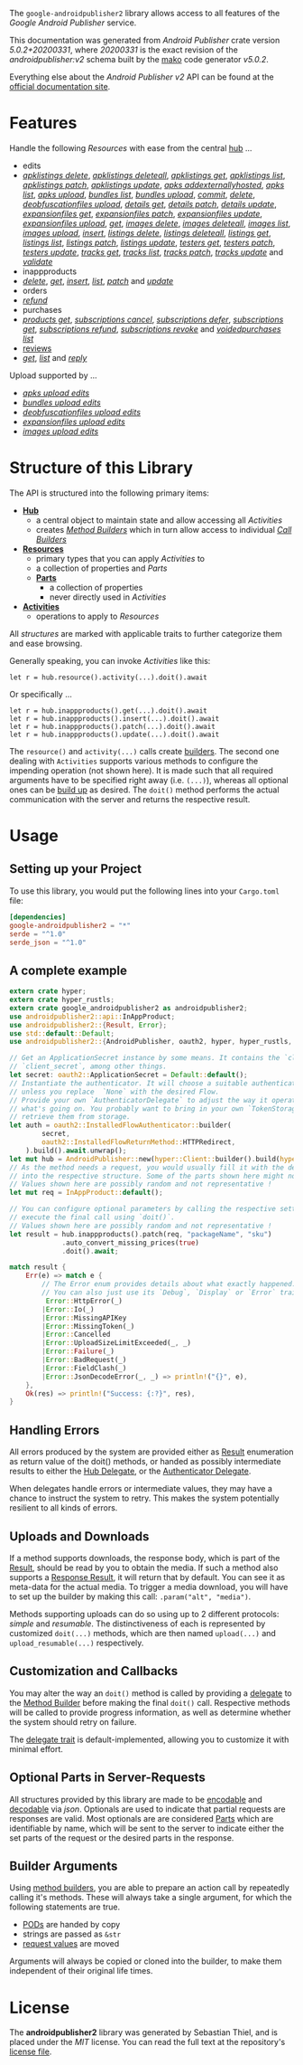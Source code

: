 <!---
DO NOT EDIT !
This file was generated automatically from 'src/generator/templates/api/README.md.mako'
DO NOT EDIT !
-->
The `google-androidpublisher2` library allows access to all features of the *Google Android Publisher* service.

This documentation was generated from *Android Publisher* crate version *5.0.2+20200331*, where *20200331* is the exact revision of the *androidpublisher:v2* schema built by the [mako](http://www.makotemplates.org/) code generator *v5.0.2*.

Everything else about the *Android Publisher* *v2* API can be found at the
[official documentation site](https://developers.google.com/android-publisher).
# Features

Handle the following *Resources* with ease from the central [hub](https://docs.rs/google-androidpublisher2/5.0.2+20200331/google_androidpublisher2/AndroidPublisher) ... 

* edits
 * [*apklistings delete*](https://docs.rs/google-androidpublisher2/5.0.2+20200331/google_androidpublisher2/api::EditApklistingDeleteCall), [*apklistings deleteall*](https://docs.rs/google-androidpublisher2/5.0.2+20200331/google_androidpublisher2/api::EditApklistingDeleteallCall), [*apklistings get*](https://docs.rs/google-androidpublisher2/5.0.2+20200331/google_androidpublisher2/api::EditApklistingGetCall), [*apklistings list*](https://docs.rs/google-androidpublisher2/5.0.2+20200331/google_androidpublisher2/api::EditApklistingListCall), [*apklistings patch*](https://docs.rs/google-androidpublisher2/5.0.2+20200331/google_androidpublisher2/api::EditApklistingPatchCall), [*apklistings update*](https://docs.rs/google-androidpublisher2/5.0.2+20200331/google_androidpublisher2/api::EditApklistingUpdateCall), [*apks addexternallyhosted*](https://docs.rs/google-androidpublisher2/5.0.2+20200331/google_androidpublisher2/api::EditApkAddexternallyhostedCall), [*apks list*](https://docs.rs/google-androidpublisher2/5.0.2+20200331/google_androidpublisher2/api::EditApkListCall), [*apks upload*](https://docs.rs/google-androidpublisher2/5.0.2+20200331/google_androidpublisher2/api::EditApkUploadCall), [*bundles list*](https://docs.rs/google-androidpublisher2/5.0.2+20200331/google_androidpublisher2/api::EditBundleListCall), [*bundles upload*](https://docs.rs/google-androidpublisher2/5.0.2+20200331/google_androidpublisher2/api::EditBundleUploadCall), [*commit*](https://docs.rs/google-androidpublisher2/5.0.2+20200331/google_androidpublisher2/api::EditCommitCall), [*delete*](https://docs.rs/google-androidpublisher2/5.0.2+20200331/google_androidpublisher2/api::EditDeleteCall), [*deobfuscationfiles upload*](https://docs.rs/google-androidpublisher2/5.0.2+20200331/google_androidpublisher2/api::EditDeobfuscationfileUploadCall), [*details get*](https://docs.rs/google-androidpublisher2/5.0.2+20200331/google_androidpublisher2/api::EditDetailGetCall), [*details patch*](https://docs.rs/google-androidpublisher2/5.0.2+20200331/google_androidpublisher2/api::EditDetailPatchCall), [*details update*](https://docs.rs/google-androidpublisher2/5.0.2+20200331/google_androidpublisher2/api::EditDetailUpdateCall), [*expansionfiles get*](https://docs.rs/google-androidpublisher2/5.0.2+20200331/google_androidpublisher2/api::EditExpansionfileGetCall), [*expansionfiles patch*](https://docs.rs/google-androidpublisher2/5.0.2+20200331/google_androidpublisher2/api::EditExpansionfilePatchCall), [*expansionfiles update*](https://docs.rs/google-androidpublisher2/5.0.2+20200331/google_androidpublisher2/api::EditExpansionfileUpdateCall), [*expansionfiles upload*](https://docs.rs/google-androidpublisher2/5.0.2+20200331/google_androidpublisher2/api::EditExpansionfileUploadCall), [*get*](https://docs.rs/google-androidpublisher2/5.0.2+20200331/google_androidpublisher2/api::EditGetCall), [*images delete*](https://docs.rs/google-androidpublisher2/5.0.2+20200331/google_androidpublisher2/api::EditImageDeleteCall), [*images deleteall*](https://docs.rs/google-androidpublisher2/5.0.2+20200331/google_androidpublisher2/api::EditImageDeleteallCall), [*images list*](https://docs.rs/google-androidpublisher2/5.0.2+20200331/google_androidpublisher2/api::EditImageListCall), [*images upload*](https://docs.rs/google-androidpublisher2/5.0.2+20200331/google_androidpublisher2/api::EditImageUploadCall), [*insert*](https://docs.rs/google-androidpublisher2/5.0.2+20200331/google_androidpublisher2/api::EditInsertCall), [*listings delete*](https://docs.rs/google-androidpublisher2/5.0.2+20200331/google_androidpublisher2/api::EditListingDeleteCall), [*listings deleteall*](https://docs.rs/google-androidpublisher2/5.0.2+20200331/google_androidpublisher2/api::EditListingDeleteallCall), [*listings get*](https://docs.rs/google-androidpublisher2/5.0.2+20200331/google_androidpublisher2/api::EditListingGetCall), [*listings list*](https://docs.rs/google-androidpublisher2/5.0.2+20200331/google_androidpublisher2/api::EditListingListCall), [*listings patch*](https://docs.rs/google-androidpublisher2/5.0.2+20200331/google_androidpublisher2/api::EditListingPatchCall), [*listings update*](https://docs.rs/google-androidpublisher2/5.0.2+20200331/google_androidpublisher2/api::EditListingUpdateCall), [*testers get*](https://docs.rs/google-androidpublisher2/5.0.2+20200331/google_androidpublisher2/api::EditTesterGetCall), [*testers patch*](https://docs.rs/google-androidpublisher2/5.0.2+20200331/google_androidpublisher2/api::EditTesterPatchCall), [*testers update*](https://docs.rs/google-androidpublisher2/5.0.2+20200331/google_androidpublisher2/api::EditTesterUpdateCall), [*tracks get*](https://docs.rs/google-androidpublisher2/5.0.2+20200331/google_androidpublisher2/api::EditTrackGetCall), [*tracks list*](https://docs.rs/google-androidpublisher2/5.0.2+20200331/google_androidpublisher2/api::EditTrackListCall), [*tracks patch*](https://docs.rs/google-androidpublisher2/5.0.2+20200331/google_androidpublisher2/api::EditTrackPatchCall), [*tracks update*](https://docs.rs/google-androidpublisher2/5.0.2+20200331/google_androidpublisher2/api::EditTrackUpdateCall) and [*validate*](https://docs.rs/google-androidpublisher2/5.0.2+20200331/google_androidpublisher2/api::EditValidateCall)
* inappproducts
 * [*delete*](https://docs.rs/google-androidpublisher2/5.0.2+20200331/google_androidpublisher2/api::InappproductDeleteCall), [*get*](https://docs.rs/google-androidpublisher2/5.0.2+20200331/google_androidpublisher2/api::InappproductGetCall), [*insert*](https://docs.rs/google-androidpublisher2/5.0.2+20200331/google_androidpublisher2/api::InappproductInsertCall), [*list*](https://docs.rs/google-androidpublisher2/5.0.2+20200331/google_androidpublisher2/api::InappproductListCall), [*patch*](https://docs.rs/google-androidpublisher2/5.0.2+20200331/google_androidpublisher2/api::InappproductPatchCall) and [*update*](https://docs.rs/google-androidpublisher2/5.0.2+20200331/google_androidpublisher2/api::InappproductUpdateCall)
* orders
 * [*refund*](https://docs.rs/google-androidpublisher2/5.0.2+20200331/google_androidpublisher2/api::OrderRefundCall)
* purchases
 * [*products get*](https://docs.rs/google-androidpublisher2/5.0.2+20200331/google_androidpublisher2/api::PurchaseProductGetCall), [*subscriptions cancel*](https://docs.rs/google-androidpublisher2/5.0.2+20200331/google_androidpublisher2/api::PurchaseSubscriptionCancelCall), [*subscriptions defer*](https://docs.rs/google-androidpublisher2/5.0.2+20200331/google_androidpublisher2/api::PurchaseSubscriptionDeferCall), [*subscriptions get*](https://docs.rs/google-androidpublisher2/5.0.2+20200331/google_androidpublisher2/api::PurchaseSubscriptionGetCall), [*subscriptions refund*](https://docs.rs/google-androidpublisher2/5.0.2+20200331/google_androidpublisher2/api::PurchaseSubscriptionRefundCall), [*subscriptions revoke*](https://docs.rs/google-androidpublisher2/5.0.2+20200331/google_androidpublisher2/api::PurchaseSubscriptionRevokeCall) and [*voidedpurchases list*](https://docs.rs/google-androidpublisher2/5.0.2+20200331/google_androidpublisher2/api::PurchaseVoidedpurchaseListCall)
* [reviews](https://docs.rs/google-androidpublisher2/5.0.2+20200331/google_androidpublisher2/api::Review)
 * [*get*](https://docs.rs/google-androidpublisher2/5.0.2+20200331/google_androidpublisher2/api::ReviewGetCall), [*list*](https://docs.rs/google-androidpublisher2/5.0.2+20200331/google_androidpublisher2/api::ReviewListCall) and [*reply*](https://docs.rs/google-androidpublisher2/5.0.2+20200331/google_androidpublisher2/api::ReviewReplyCall)


Upload supported by ...

* [*apks upload edits*](https://docs.rs/google-androidpublisher2/5.0.2+20200331/google_androidpublisher2/api::EditApkUploadCall)
* [*bundles upload edits*](https://docs.rs/google-androidpublisher2/5.0.2+20200331/google_androidpublisher2/api::EditBundleUploadCall)
* [*deobfuscationfiles upload edits*](https://docs.rs/google-androidpublisher2/5.0.2+20200331/google_androidpublisher2/api::EditDeobfuscationfileUploadCall)
* [*expansionfiles upload edits*](https://docs.rs/google-androidpublisher2/5.0.2+20200331/google_androidpublisher2/api::EditExpansionfileUploadCall)
* [*images upload edits*](https://docs.rs/google-androidpublisher2/5.0.2+20200331/google_androidpublisher2/api::EditImageUploadCall)



# Structure of this Library

The API is structured into the following primary items:

* **[Hub](https://docs.rs/google-androidpublisher2/5.0.2+20200331/google_androidpublisher2/AndroidPublisher)**
    * a central object to maintain state and allow accessing all *Activities*
    * creates [*Method Builders*](https://docs.rs/google-androidpublisher2/5.0.2+20200331/google_androidpublisher2/client::MethodsBuilder) which in turn
      allow access to individual [*Call Builders*](https://docs.rs/google-androidpublisher2/5.0.2+20200331/google_androidpublisher2/client::CallBuilder)
* **[Resources](https://docs.rs/google-androidpublisher2/5.0.2+20200331/google_androidpublisher2/client::Resource)**
    * primary types that you can apply *Activities* to
    * a collection of properties and *Parts*
    * **[Parts](https://docs.rs/google-androidpublisher2/5.0.2+20200331/google_androidpublisher2/client::Part)**
        * a collection of properties
        * never directly used in *Activities*
* **[Activities](https://docs.rs/google-androidpublisher2/5.0.2+20200331/google_androidpublisher2/client::CallBuilder)**
    * operations to apply to *Resources*

All *structures* are marked with applicable traits to further categorize them and ease browsing.

Generally speaking, you can invoke *Activities* like this:

```Rust,ignore
let r = hub.resource().activity(...).doit().await
```

Or specifically ...

```ignore
let r = hub.inappproducts().get(...).doit().await
let r = hub.inappproducts().insert(...).doit().await
let r = hub.inappproducts().patch(...).doit().await
let r = hub.inappproducts().update(...).doit().await
```

The `resource()` and `activity(...)` calls create [builders][builder-pattern]. The second one dealing with `Activities` 
supports various methods to configure the impending operation (not shown here). It is made such that all required arguments have to be 
specified right away (i.e. `(...)`), whereas all optional ones can be [build up][builder-pattern] as desired.
The `doit()` method performs the actual communication with the server and returns the respective result.

# Usage

## Setting up your Project

To use this library, you would put the following lines into your `Cargo.toml` file:

```toml
[dependencies]
google-androidpublisher2 = "*"
serde = "^1.0"
serde_json = "^1.0"
```

## A complete example

```Rust
extern crate hyper;
extern crate hyper_rustls;
extern crate google_androidpublisher2 as androidpublisher2;
use androidpublisher2::api::InAppProduct;
use androidpublisher2::{Result, Error};
use std::default::Default;
use androidpublisher2::{AndroidPublisher, oauth2, hyper, hyper_rustls, chrono, FieldMask};

// Get an ApplicationSecret instance by some means. It contains the `client_id` and 
// `client_secret`, among other things.
let secret: oauth2::ApplicationSecret = Default::default();
// Instantiate the authenticator. It will choose a suitable authentication flow for you, 
// unless you replace  `None` with the desired Flow.
// Provide your own `AuthenticatorDelegate` to adjust the way it operates and get feedback about 
// what's going on. You probably want to bring in your own `TokenStorage` to persist tokens and
// retrieve them from storage.
let auth = oauth2::InstalledFlowAuthenticator::builder(
        secret,
        oauth2::InstalledFlowReturnMethod::HTTPRedirect,
    ).build().await.unwrap();
let mut hub = AndroidPublisher::new(hyper::Client::builder().build(hyper_rustls::HttpsConnectorBuilder::new().with_native_roots().https_or_http().enable_http1().enable_http2().build()), auth);
// As the method needs a request, you would usually fill it with the desired information
// into the respective structure. Some of the parts shown here might not be applicable !
// Values shown here are possibly random and not representative !
let mut req = InAppProduct::default();

// You can configure optional parameters by calling the respective setters at will, and
// execute the final call using `doit()`.
// Values shown here are possibly random and not representative !
let result = hub.inappproducts().patch(req, "packageName", "sku")
             .auto_convert_missing_prices(true)
             .doit().await;

match result {
    Err(e) => match e {
        // The Error enum provides details about what exactly happened.
        // You can also just use its `Debug`, `Display` or `Error` traits
         Error::HttpError(_)
        |Error::Io(_)
        |Error::MissingAPIKey
        |Error::MissingToken(_)
        |Error::Cancelled
        |Error::UploadSizeLimitExceeded(_, _)
        |Error::Failure(_)
        |Error::BadRequest(_)
        |Error::FieldClash(_)
        |Error::JsonDecodeError(_, _) => println!("{}", e),
    },
    Ok(res) => println!("Success: {:?}", res),
}

```
## Handling Errors

All errors produced by the system are provided either as [Result](https://docs.rs/google-androidpublisher2/5.0.2+20200331/google_androidpublisher2/client::Result) enumeration as return value of
the doit() methods, or handed as possibly intermediate results to either the 
[Hub Delegate](https://docs.rs/google-androidpublisher2/5.0.2+20200331/google_androidpublisher2/client::Delegate), or the [Authenticator Delegate](https://docs.rs/yup-oauth2/*/yup_oauth2/trait.AuthenticatorDelegate.html).

When delegates handle errors or intermediate values, they may have a chance to instruct the system to retry. This 
makes the system potentially resilient to all kinds of errors.

## Uploads and Downloads
If a method supports downloads, the response body, which is part of the [Result](https://docs.rs/google-androidpublisher2/5.0.2+20200331/google_androidpublisher2/client::Result), should be
read by you to obtain the media.
If such a method also supports a [Response Result](https://docs.rs/google-androidpublisher2/5.0.2+20200331/google_androidpublisher2/client::ResponseResult), it will return that by default.
You can see it as meta-data for the actual media. To trigger a media download, you will have to set up the builder by making
this call: `.param("alt", "media")`.

Methods supporting uploads can do so using up to 2 different protocols: 
*simple* and *resumable*. The distinctiveness of each is represented by customized 
`doit(...)` methods, which are then named `upload(...)` and `upload_resumable(...)` respectively.

## Customization and Callbacks

You may alter the way an `doit()` method is called by providing a [delegate](https://docs.rs/google-androidpublisher2/5.0.2+20200331/google_androidpublisher2/client::Delegate) to the 
[Method Builder](https://docs.rs/google-androidpublisher2/5.0.2+20200331/google_androidpublisher2/client::CallBuilder) before making the final `doit()` call. 
Respective methods will be called to provide progress information, as well as determine whether the system should 
retry on failure.

The [delegate trait](https://docs.rs/google-androidpublisher2/5.0.2+20200331/google_androidpublisher2/client::Delegate) is default-implemented, allowing you to customize it with minimal effort.

## Optional Parts in Server-Requests

All structures provided by this library are made to be [encodable](https://docs.rs/google-androidpublisher2/5.0.2+20200331/google_androidpublisher2/client::RequestValue) and 
[decodable](https://docs.rs/google-androidpublisher2/5.0.2+20200331/google_androidpublisher2/client::ResponseResult) via *json*. Optionals are used to indicate that partial requests are responses 
are valid.
Most optionals are are considered [Parts](https://docs.rs/google-androidpublisher2/5.0.2+20200331/google_androidpublisher2/client::Part) which are identifiable by name, which will be sent to 
the server to indicate either the set parts of the request or the desired parts in the response.

## Builder Arguments

Using [method builders](https://docs.rs/google-androidpublisher2/5.0.2+20200331/google_androidpublisher2/client::CallBuilder), you are able to prepare an action call by repeatedly calling it's methods.
These will always take a single argument, for which the following statements are true.

* [PODs][wiki-pod] are handed by copy
* strings are passed as `&str`
* [request values](https://docs.rs/google-androidpublisher2/5.0.2+20200331/google_androidpublisher2/client::RequestValue) are moved

Arguments will always be copied or cloned into the builder, to make them independent of their original life times.

[wiki-pod]: http://en.wikipedia.org/wiki/Plain_old_data_structure
[builder-pattern]: http://en.wikipedia.org/wiki/Builder_pattern
[google-go-api]: https://github.com/google/google-api-go-client

# License
The **androidpublisher2** library was generated by Sebastian Thiel, and is placed 
under the *MIT* license.
You can read the full text at the repository's [license file][repo-license].

[repo-license]: https://github.com/Byron/google-apis-rsblob/main/LICENSE.md

